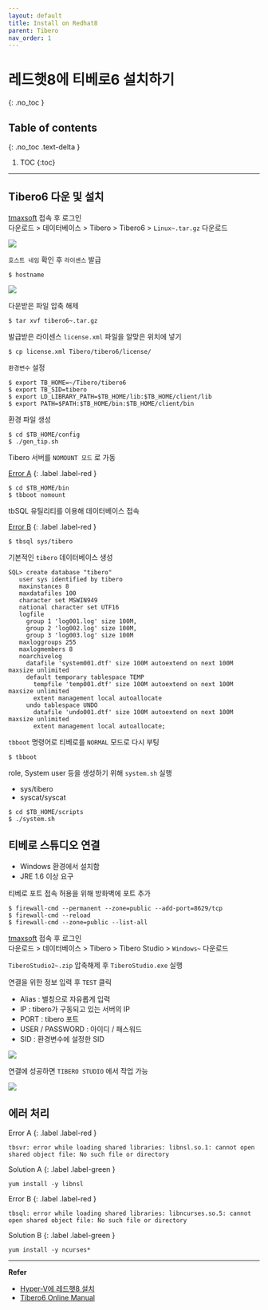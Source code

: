 ```yaml
---
layout: default
title: Install on Redhat8
parent: Tibero
nav_order: 1
---
```


# 레드햇8에 티베로6 설치하기
{: .no_toc }

## Table of contents
{: .no_toc .text-delta }

1. TOC
{:toc}

---

## Tibero6 다운 및 설치

[tmaxsoft](https://technet.tmaxsoft.com/ko/front/main/main.do) 접속 후 로그인 <br>
다운로드 > 데이터베이스 >  Tibero > Tibero6 > `Linux~.tar.gz` 다운로드

![](https://github.com/MiryangJung/TIL/blob/master/assets/images/Tibero/install-on-redhat8/1.PNG?raw=true)

`호스트 네임` 확인 후 `라이센스` 발급

```
$ hostname
```

![](https://github.com/MiryangJung/TIL/blob/master/assets/images/Tibero/install-on-redhat8/2.PNG?raw=true)


다운받은 파일 압축 해제

```
$ tar xvf tibero6~.tar.gz
```


발급받은 라이센스 `license.xml` 파일을 알맞은 위치에 넣기

```
$ cp license.xml Tibero/tibero6/license/
```


`환경변수` 설정

```
$ export TB_HOME=~/Tibero/tibero6
$ export TB_SID=tibero
$ export LD_LIBRARY_PATH=$TB_HOME/lib:$TB_HOME/client/lib
$ export PATH=$PATH:$TB_HOME/bin:$TB_HOME/client/bin
```


환경 파일 생성

```
$ cd $TB_HOME/config
$ ./gen_tip.sh
```


Tibero 서버를 `NOMOUNT 모드` 로 가동

[Error A](#에러-처리)
{: .label .label-red }

```
$ cd $TB_HOME/bin
$ tbboot nomount
```


tbSQL 유틸리티를 이용해 데이터베이스 접속

[Error B](#에러-처리)
{: .label .label-red }

```
$ tbsql sys/tibero
```


기본적인 `tibero` 데이터베이스 생성

```
SQL> create database "tibero" 
   user sys identified by tibero 
   maxinstances 8 
   maxdatafiles 100 
   character set MSWIN949 
   national character set UTF16 
   logfile 
     group 1 'log001.log' size 100M, 
     group 2 'log002.log' size 100M, 
     group 3 'log003.log' size 100M 
   maxloggroups 255 
   maxlogmembers 8 
   noarchivelog 
     datafile 'system001.dtf' size 100M autoextend on next 100M maxsize unlimited 
     default temporary tablespace TEMP 
       tempfile 'temp001.dtf' size 100M autoextend on next 100M maxsize unlimited 
       extent management local autoallocate 
     undo tablespace UNDO 
       datafile 'undo001.dtf' size 100M autoextend on next 100M maxsize unlimited 
       extent management local autoallocate;
```


`tbboot` 명령어로 티베로를 `NORMAL` 모드로 다시 부팅

```
$ tbboot
```


role, System user 등을 생성하기 위해 `system.sh` 실행

- sys/tibero
- syscat/syscat

```
$ cd $TB_HOME/scripts
$ ./system.sh
```



## 티베로 스튜디오 연결

- Windows 환경에서 설치함
- JRE 1.6 이상 요구

티베로 포트 접속 허용을 위해 방화벽에 포트 추가

```
$ firewall-cmd --permanent --zone=public --add-port=8629/tcp
$ firewall-cmd --reload
$ firewall-cmd --zone=public --list-all
```

[tmaxsoft](https://technet.tmaxsoft.com/ko/front/main/main.do) 접속 후 로그인 <br>
다운로드 > 데이터베이스 >  Tibero > Tibero Studio > `Windows~` 다운로드

`TiberoStudio2~.zip` 압축해제 후 `TiberoStudio.exe` 실행


연결을 위한 정보 입력 후 `TEST` 클릭
- Alias : 별칭으로 자유롭게 입력
- IP : tibero가 구동되고 있는 서버의 IP
- PORT : tibero 포트
- USER / PASSWORD : 아이디 / 패스워드
- SID : 환경변수에 설정한 SID

![](https://github.com/MiryangJung/TIL/blob/master/assets/images/Tibero/install-on-redhat8/3.PNG?raw=true)


연결에 성공하면 `TIBERO STUDIO` 에서 작업 가능

![](https://github.com/MiryangJung/TIL/blob/master/assets/images/Tibero/install-on-redhat8/4.PNG?raw=true)



## 에러 처리

Error A
{: .label .label-red }

```
tbsvr: error while loading shared libraries: libnsl.so.1: cannot open shared object file: No such file or directory
```

Solution A
{: .label .label-green }

```
yum install -y libnsl
```

Error B
{: .label .label-red }

```
tbsql: error while loading shared libraries: libncurses.so.5: cannot open shared object file: No such file or directory
```

Solution B
{: .label .label-green }

```
yum install -y ncurses*
```



---
__Refer__ <br>

- [Hyper-V에 레드햇8 설치](https://miryang.dev/TIL/docs/Hyper-V/install-redhat8/)
- [Tibero6 Online Manual](https://technet.tmaxsoft.com/upload/download/online/tibero/pver-20150504-000001/index.html)